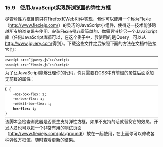 ### 15.9　使用JavaScript实现跨浏览器的弹性方框

尽管弹性方框目前只在Firefox和WebKit中实现，但你可以使用一个称为Flexie（<a class="my_markdown" href="['http://www.flexiejs.com/']">http://www.flexiejs.com/</a>）的灵巧的JavaScript小组件，使得这一技术能够跨越所有的浏览器去使用。安装Flexie是非常简单的，你需要链接另一个JavaScript库（任何JavaScript库都可以，在这个例子中，我使用的是jQuery，可以从<a href="http://www.jquery.com/">http://www.jquery.com/</a>得到）。下载这些文件之后按照下面的方法在文档中链接它们：

![699.png](../images/699.png)
为了让JavaScript能够处理你的代码，你只需要在CSS中有前缀的属性后面添加无前缀的属性：

![700.png](../images/700.png)
该脚本会检查浏览器是否原生支持弹性方框，如果不支持的话就替换它的效果。开发人员也可以把一个非常有用的测试页面（<a class="my_markdown" href="['http://www.flexiejs.com/playground/']">http://www.flexiejs.com/playground/</a>）放在一起使用，在上面你可以修改各种弹性方框值，随时查看更新的结果。

